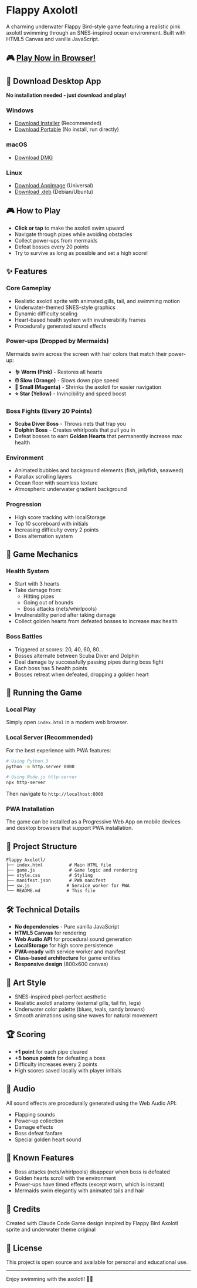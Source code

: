 # Flappy Axolotl

A charming underwater Flappy Bird-style game featuring a realistic pink axolotl swimming through an SNES-inspired ocean environment. Built with HTML5 Canvas and vanilla JavaScript.

## 🎮 [Play Now in Browser!](https://danielalanbates.github.io/flappy-axolotl/)

## 💾 Download Desktop App

**No installation needed - just download and play!**

### Windows
- [Download Installer](https://github.com/danielalanbates/flappy-axolotl/releases/latest/download/Flappy.Axolotl.Setup.1.0.0.exe) (Recommended)
- [Download Portable](https://github.com/danielalanbates/flappy-axolotl/releases/latest/download/Flappy.Axolotl.1.0.0.exe) (No install, run directly)

### macOS
- [Download DMG](https://github.com/danielalanbates/flappy-axolotl/releases/latest/download/Flappy.Axolotl-1.0.0.dmg)

### Linux
- [Download AppImage](https://github.com/danielalanbates/flappy-axolotl/releases/latest/download/Flappy.Axolotl-1.0.0.AppImage) (Universal)
- [Download .deb](https://github.com/danielalanbates/flappy-axolotl/releases/latest/download/flappy-axolotl_1.0.0_amd64.deb) (Debian/Ubuntu)

## 🎮 How to Play

- **Click or tap** to make the axolotl swim upward
- Navigate through pipes while avoiding obstacles
- Collect power-ups from mermaids
- Defeat bosses every 20 points
- Try to survive as long as possible and set a high score!

## ✨ Features

### Core Gameplay
- Realistic axolotl sprite with animated gills, tail, and swimming motion
- Underwater-themed SNES-style graphics
- Dynamic difficulty scaling
- Heart-based health system with invulnerability frames
- Procedurally generated sound effects

### Power-ups (Dropped by Mermaids)
Mermaids swim across the screen with hair colors that match their power-up:

- **🪱 Worm (Pink)** - Restores all hearts
- **⏰ Slow (Orange)** - Slows down pipe speed
- **🔽 Small (Magenta)** - Shrinks the axolotl for easier navigation
- **⭐ Star (Yellow)** - Invincibility and speed boost

### Boss Fights (Every 20 Points)
- **Scuba Diver Boss** - Throws nets that trap you
- **Dolphin Boss** - Creates whirlpools that pull you in
- Defeat bosses to earn **Golden Hearts** that permanently increase max health

### Environment
- Animated bubbles and background elements (fish, jellyfish, seaweed)
- Parallax scrolling layers
- Ocean floor with seamless texture
- Atmospheric underwater gradient background

### Progression
- High score tracking with localStorage
- Top 10 scoreboard with initials
- Increasing difficulty every 2 points
- Boss alternation system

## 🎯 Game Mechanics

### Health System
- Start with 3 hearts
- Take damage from:
  - Hitting pipes
  - Going out of bounds
  - Boss attacks (nets/whirlpools)
- Invulnerability period after taking damage
- Collect golden hearts from defeated bosses to increase max health

### Boss Battles
- Triggered at scores: 20, 40, 60, 80...
- Bosses alternate between Scuba Diver and Dolphin
- Deal damage by successfully passing pipes during boss fight
- Each boss has 5 health points
- Bosses retreat when defeated, dropping a golden heart

## 🚀 Running the Game

### Local Play
Simply open `index.html` in a modern web browser.

### Local Server (Recommended)
For the best experience with PWA features:

```bash
# Using Python 3
python -m http.server 8000

# Using Node.js http-server
npx http-server
```

Then navigate to `http://localhost:8000`

### PWA Installation
The game can be installed as a Progressive Web App on mobile devices and desktop browsers that support PWA installation.

## 📁 Project Structure

```
Flappy Axolotl/
├── index.html          # Main HTML file
├── game.js             # Game logic and rendering
├── style.css           # Styling
├── manifest.json       # PWA manifest
├── sw.js              # Service worker for PWA
└── README.md          # This file
```

## 🛠️ Technical Details

- **No dependencies** - Pure vanilla JavaScript
- **HTML5 Canvas** for rendering
- **Web Audio API** for procedural sound generation
- **LocalStorage** for high score persistence
- **PWA-ready** with service worker and manifest
- **Class-based architecture** for game entities
- **Responsive design** (800x600 canvas)

## 🎨 Art Style

- SNES-inspired pixel-perfect aesthetic
- Realistic axolotl anatomy (external gills, tail fin, legs)
- Underwater color palette (blues, teals, sandy browns)
- Smooth animations using sine waves for natural movement

## 🏆 Scoring

- **+1 point** for each pipe cleared
- **+5 bonus points** for defeating a boss
- Difficulty increases every 2 points
- High scores saved locally with player initials

## 🎵 Audio

All sound effects are procedurally generated using the Web Audio API:
- Flapping sounds
- Power-up collection
- Damage effects
- Boss defeat fanfare
- Special golden heart sound

## 🐛 Known Features

- Boss attacks (nets/whirlpools) disappear when boss is defeated
- Golden hearts scroll with the environment
- Power-ups have timed effects (except worm, which is instant)
- Mermaids swim elegantly with animated tails and hair

## 📝 Credits

Created with Claude Code
Game design inspired by Flappy Bird
Axolotl sprite and underwater theme original

## 📜 License

This project is open source and available for personal and educational use.

---

Enjoy swimming with the axolotl! 🦎💕
